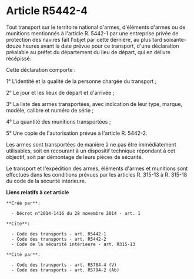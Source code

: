 # Article R5442-4

Tout transport sur le territoire national d'armes, d'éléments d'armes ou de munitions mentionnés à l'article R. 5442-1 par
une entreprise privée de protection des navires fait l'objet par cette dernière, au plus tard soixante-douze heures avant la
date prévue pour ce transport, d'une déclaration préalable au préfet du département du lieu de départ, qui en délivre
récépissé. 

Cette déclaration comporte : 

1° L'identité et la qualité de la personne chargée du transport ; 

2° Le jour et les lieux de départ et d'arrivée ; 

3° La liste des armes transportées, avec indication de leur type, marque, modèle, calibre et numéro de série ; 

4° La quantité des munitions transportées ; 

5° Une copie de l'autorisation prévue à l'article R. 5442-2. 

Les armes sont transportées de manière à ne pas être immédiatement utilisables, soit en recourant à un dispositif technique
répondant à cet objectif, soit par démontage de leurs pièces de sécurité. 

Le transport et l'expédition des armes, éléments d'armes et munitions sont effectués dans les conditions prévues par les
articles R. 315-13 à R. 315-18 du code de la sécurité intérieure.

**Liens relatifs à cet article**

	**Créé par**:

	  - Décret n°2014-1416 du 28 novembre 2014 - art. 1

	**Cite**:

	  - Code des transports - art. R5442-1
	  - Code des transports - art. R5442-2
	  - Code de la sécurité intérieure - art. R315-13

	**Cité par**:

	  - Code des transports - art. R5784-4 (V)
	  - Code des transports - art. R5794-2 (Ab)
